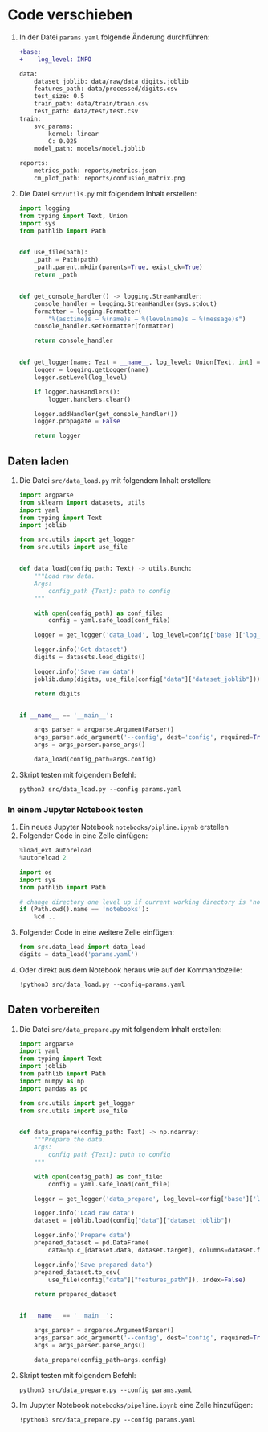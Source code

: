 # Code verschieben

1. In der Datei `params.yaml` folgende Änderung durchführen:
    ```diff
    +base:
    +    log_level: INFO

    data:
        dataset_joblib: data/raw/data_digits.joblib
        features_path: data/processed/digits.csv
        test_size: 0.5
        train_path: data/train/train.csv
        test_path: data/test/test.csv
    train:
        svc_params:
            kernel: linear
            C: 0.025
        model_path: models/model.joblib

    reports:
        metrics_path: reports/metrics.json
        cm_plot_path: reports/confusion_matrix.png
    ```
1. Die Datei `src/utils.py` mit folgendem Inhalt erstellen:
    ```python
    import logging
    from typing import Text, Union
    import sys
    from pathlib import Path


    def use_file(path):
        _path = Path(path)
        _path.parent.mkdir(parents=True, exist_ok=True)
        return _path


    def get_console_handler() -> logging.StreamHandler:
        console_handler = logging.StreamHandler(sys.stdout)
        formatter = logging.Formatter(
            "%(asctime)s — %(name)s — %(levelname)s — %(message)s")
        console_handler.setFormatter(formatter)

        return console_handler


    def get_logger(name: Text = __name__, log_level: Union[Text, int] = logging.DEBUG) -> logging.Logger:
        logger = logging.getLogger(name)
        logger.setLevel(log_level)

        if logger.hasHandlers():
            logger.handlers.clear()

        logger.addHandler(get_console_handler())
        logger.propagate = False

        return logger
    ```

## Daten laden

1. Die Datei `src/data_load.py` mit folgendem Inhalt erstellen:
    ```python
    import argparse
    from sklearn import datasets, utils
    import yaml
    from typing import Text
    import joblib

    from src.utils import get_logger
    from src.utils import use_file


    def data_load(config_path: Text) -> utils.Bunch:
        """Load raw data.
        Args:
            config_path {Text}: path to config
        """

        with open(config_path) as conf_file:
            config = yaml.safe_load(conf_file)

        logger = get_logger('data_load', log_level=config['base']['log_level'])

        logger.info('Get dataset')
        digits = datasets.load_digits()

        logger.info('Save raw data')
        joblib.dump(digits, use_file(config["data"]["dataset_joblib"]))

        return digits


    if __name__ == '__main__':

        args_parser = argparse.ArgumentParser()
        args_parser.add_argument('--config', dest='config', required=True)
        args = args_parser.parse_args()

        data_load(config_path=args.config)
    ```
1. Skript testen mit folgendem Befehl:
    ```shell
    python3 src/data_load.py --config params.yaml
    ```

### In einem Jupyter Notebook testen

1. Ein neues Jupyter Notebook `notebooks/pipline.ipynb` erstellen
1. Folgender Code in eine Zelle einfügen:
    ```python
    %load_ext autoreload
    %autoreload 2

    import os
    import sys
    from pathlib import Path

    # change directory one level up if current working directory is 'notebooks'
    if (Path.cwd().name == 'notebooks'):
        %cd ..
    ```
1. Folgender Code in eine weitere Zelle einfügen:
    ```python
    from src.data_load import data_load
    digits = data_load('params.yaml')
    ```
1. Oder direkt aus dem Notebook heraus wie auf der Kommandozeile:
    ```python
    !python3 src/data_load.py --config=params.yaml
    ```

## Daten vorbereiten

1. Die Datei `src/data_prepare.py` mit folgendem Inhalt erstellen:
    ```python
    import argparse
    import yaml
    from typing import Text
    import joblib
    from pathlib import Path
    import numpy as np
    import pandas as pd

    from src.utils import get_logger
    from src.utils import use_file


    def data_prepare(config_path: Text) -> np.ndarray:
        """Prepare the data.
        Args:
            config_path {Text}: path to config
        """

        with open(config_path) as conf_file:
            config = yaml.safe_load(conf_file)

        logger = get_logger('data_prepare', log_level=config['base']['log_level'])

        logger.info('Load raw data')
        dataset = joblib.load(config["data"]["dataset_joblib"])

        logger.info('Prepare data')
        prepared_dataset = pd.DataFrame(
            data=np.c_[dataset.data, dataset.target], columns=dataset.feature_names + ['target'])

        logger.info('Save prepared data')
        prepared_dataset.to_csv(
            use_file(config["data"]["features_path"]), index=False)

        return prepared_dataset


    if __name__ == '__main__':

        args_parser = argparse.ArgumentParser()
        args_parser.add_argument('--config', dest='config', required=True)
        args = args_parser.parse_args()

        data_prepare(config_path=args.config)
    ```
1. Skript testen mit folgendem Befehl:
    ```shell
    python3 src/data_prepare.py --config params.yaml
    ```
1. Im Jupyter Notebook `notebooks/pipeline.ipynb` eine Zelle hinzufügen:
    ```shell
    !python3 src/data_prepare.py --config params.yaml
    ```
